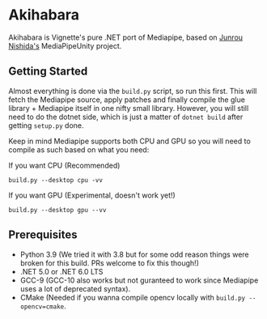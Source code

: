 # Akihabara

Akihabara is Vignette's pure .NET port of Mediapipe, based on [Junrou Nishida's](https://github.com/homuler) MediaPipeUnity project.

## Getting Started

Almost everything is done via the `build.py` script, so run this first. This will fetch the Mediapipe source, apply patches and finally compile the glue library + Mediapipe itself in one nifty small library. However, you will still need to do the dotnet side, which is just a matter of `dotnet build` after getting `setup.py` done.

Keep in mind Mediapipe supports both CPU and GPU so you will need to compile as such based on what you need:

If you want CPU (Recommended)

```
build.py --desktop cpu -vv
```

If you want GPU (Experimental, doesn't work yet!)

```
build.py --desktop gpu --vv
```

## Prerequisites

- Python 3.9 (We tried it with 3.8 but for some odd reason things were broken for this build. PRs welcome to fix this though!)
- .NET 5.0 or .NET 6.0 LTS
- GCC-9 (GCC-10 also works but not guranteed to work since Mediapipe uses a lot of deprecated syntax).
- CMake (Needed if you wanna compile opencv locally with `build.py --opencv=cmake`.

